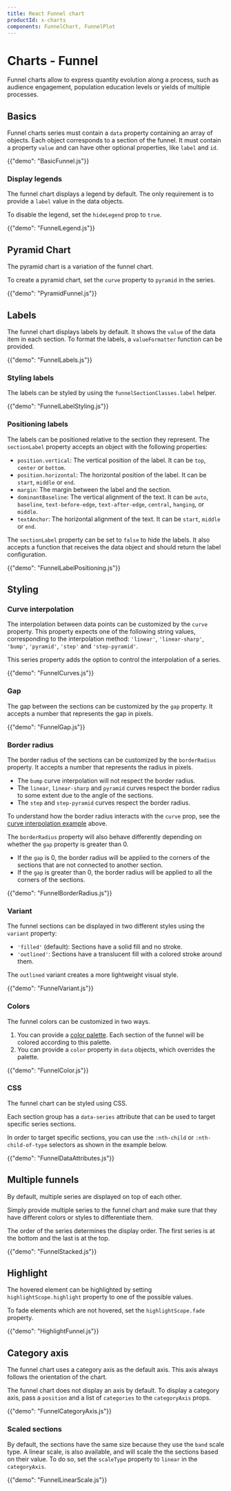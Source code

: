 ```yaml
---
title: React Funnel chart
productId: x-charts
components: FunnelChart, FunnelPlot
---
```


# Charts - Funnel [<span class="plan-pro"></span>](/x/introduction/licensing/#pro-plan 'Pro plan')

<p class="description">Funnel charts allow to express quantity evolution along a process, such as audience engagement, population education levels or yields of multiple processes.</p>

## Basics

Funnel charts series must contain a `data` property containing an array of objects.
Each object corresponds to a section of the funnel.
It must contain a property `value` and can have other optional properties, like `label` and `id`.

{{"demo": "BasicFunnel.js"}}

### Display legends

The funnel chart displays a legend by default.
The only requirement is to provide a `label` value in the data objects.

To disable the legend, set the `hideLegend` prop to `true`.

{{"demo": "FunnelLegend.js"}}

## Pyramid Chart

The pyramid chart is a variation of the funnel chart.

To create a pyramid chart, set the `curve` property to `pyramid` in the series.

{{"demo": "PyramidFunnel.js"}}

## Labels

The funnel chart displays labels by default.
It shows the `value` of the data item in each section.
To format the labels, a `valueFormatter` function can be provided.

{{"demo": "FunnelLabels.js"}}

### Styling labels

The labels can be styled by using the `funnelSectionClasses.label` helper.

{{"demo": "FunnelLabelStyling.js"}}

### Positioning labels

The labels can be positioned relative to the section they represent.
The `sectionLabel` property accepts an object with the following properties:

- `position.vertical`: The vertical position of the label. It can be `top`, `center` or `bottom`.
- `position.horizontal`: The horizontal position of the label. It can be `start`, `middle` or `end`.
- `margin`: The margin between the label and the section.
- `dominantBaseline`: The vertical alignment of the text. It can be `auto`, `baseline`, `text-before-edge`, `text-after-edge`, `central`, `hanging`, or `middle`.
- `textAnchor`: The horizontal alignment of the text. It can be `start`, `middle` or `end`.

The `sectionLabel` property can be set to `false` to hide the labels.
It also accepts a function that receives the data object and should return the label configuration.

{{"demo": "FunnelLabelPositioning.js"}}

## Styling

### Curve interpolation

The interpolation between data points can be customized by the `curve` property.
This property expects one of the following string values, corresponding to the interpolation method: `'linear'`, `'linear-sharp'`, `'bump'`, `'pyramid'`, `'step'` and `'step-pyramid'`.

This series property adds the option to control the interpolation of a series.

{{"demo": "FunnelCurves.js"}}

### Gap

The gap between the sections can be customized by the `gap` property.
It accepts a number that represents the gap in pixels.

{{"demo": "FunnelGap.js"}}

### Border radius

The border radius of the sections can be customized by the `borderRadius` property.
It accepts a number that represents the radius in pixels.

- The `bump` curve interpolation will not respect the border radius.
- The `linear`, `linear-sharp` and `pyramid` curves respect the border radius to some extent due to the angle of the sections.
- The `step` and `step-pyramid` curves respect the border radius.

To understand how the border radius interacts with the `curve` prop, see the [curve interpolation example](/x/react-charts/funnel/#curve-interpolation) above.

The `borderRadius` property will also behave differently depending on whether the `gap` property is greater than 0.

- If the `gap` is 0, the border radius will be applied to the corners of the sections that are not connected to another section.
- If the `gap` is greater than 0, the border radius will be applied to all the corners of the sections.

{{"demo": "FunnelBorderRadius.js"}}

### Variant

The funnel sections can be displayed in two different styles using the `variant` property:

- `'filled'` (default): Sections have a solid fill and no stroke.
- `'outlined'`: Sections have a translucent fill with a colored stroke around them.

The `outlined` variant creates a more lightweight visual style.

{{"demo": "FunnelVariant.js"}}

### Colors

The funnel colors can be customized in two ways.

1. You can provide a [color palette](/x/react-charts/styling/#color-palette). Each section of the funnel will be colored according to this palette.
2. You can provide a `color` property in `data` objects, which overrides the palette.

{{"demo": "FunnelColor.js"}}

### CSS

The funnel chart can be styled using CSS.

Each section group has a `data-series` attribute that can be used to target specific series sections.

In order to target specific sections, you can use the `:nth-child` or `:nth-child-of-type` selectors as shown in the example below.

{{"demo": "FunnelDataAttributes.js"}}

## Multiple funnels

By default, multiple series are displayed on top of each other.

Simply provide multiple series to the funnel chart and make sure that they have different colors or styles to differentiate them.

The order of the series determines the display order.
The first series is at the bottom and the last is at the top.

{{"demo": "FunnelStacked.js"}}

## Highlight

The hovered element can be highlighted by setting `highlightScope.highlight` property to one of the possible values.

To fade elements which are not hovered, set the `highlightScope.fade` property.

{{"demo": "HighlightFunnel.js"}}

## Category axis

The funnel chart uses a category axis as the default axis.
This axis always follows the orientation of the chart.

The funnel chart does not display an axis by default.
To display a category axis, pass a `position` and a list of `categories` to the `categoryAxis` props.

{{"demo": "FunnelCategoryAxis.js"}}

### Scaled sections

By default, the sections have the same size because they use the `band` scale type.
A linear scale, is also available, and will scale the the sections based on their value.
To do so, set the `scaleType` property to `linear` in the `categoryAxis`.

{{"demo": "FunnelLinearScale.js"}}
